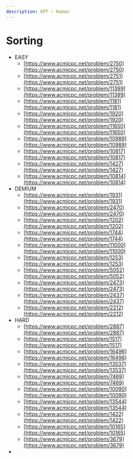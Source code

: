 ```yaml
---
description: GPT ~ Human
---
```


# Sorting

* EASY
  * [https://www.acmicpc.net/problem/2750](https://www.acmicpc.net/problem/2750)
  * [https://www.acmicpc.net/problem/2751](https://www.acmicpc.net/problem/2751)
  * [https://www.acmicpc.net/problem/11399](https://www.acmicpc.net/problem/11399)
  * [https://www.acmicpc.net/problem/1181](https://www.acmicpc.net/problem/1181)
  * [https://www.acmicpc.net/problem/1920](https://www.acmicpc.net/problem/1920)
  * [https://www.acmicpc.net/problem/11650](https://www.acmicpc.net/problem/11650)
  * [https://www.acmicpc.net/problem/10989](https://www.acmicpc.net/problem/10989)
  * [https://www.acmicpc.net/problem/10817](https://www.acmicpc.net/problem/10817)
  * [https://www.acmicpc.net/problem/1427](https://www.acmicpc.net/problem/1427)
  * [https://www.acmicpc.net/problem/10814](https://www.acmicpc.net/problem/10814)
* DEMIUM
  * [https://www.acmicpc.net/problem/1931](https://www.acmicpc.net/problem/1931)
  * [https://www.acmicpc.net/problem/2470](https://www.acmicpc.net/problem/2470)
  * [https://www.acmicpc.net/problem/1202](https://www.acmicpc.net/problem/1202)
  * [https://www.acmicpc.net/problem/1744](https://www.acmicpc.net/problem/1744)
  * [https://www.acmicpc.net/problem/11000](https://www.acmicpc.net/problem/11000)
  * [https://www.acmicpc.net/problem/1253](https://www.acmicpc.net/problem/1253)
  * [https://www.acmicpc.net/problem/5052](https://www.acmicpc.net/problem/5052)
  * [https://www.acmicpc.net/problem/2473](https://www.acmicpc.net/problem/2473)
  * [https://www.acmicpc.net/problem/2437](https://www.acmicpc.net/problem/2437)
  * [https://www.acmicpc.net/problem/2212](https://www.acmicpc.net/problem/2212)
* HARD
  * [https://www.acmicpc.net/problem/2887](https://www.acmicpc.net/problem/2887)
  * [https://www.acmicpc.net/problem/1517](https://www.acmicpc.net/problem/1517)
  * [https://www.acmicpc.net/problem/16496](https://www.acmicpc.net/problem/16496)
  * [https://www.acmicpc.net/problem/13537](https://www.acmicpc.net/problem/13537)
  * [https://www.acmicpc.net/problem/7469](https://www.acmicpc.net/problem/7469)
  * [https://www.acmicpc.net/problem/10090](https://www.acmicpc.net/problem/10090)
  * [https://www.acmicpc.net/problem/13544](https://www.acmicpc.net/problem/13544)
  * [https://www.acmicpc.net/problem/1422](https://www.acmicpc.net/problem/1422)
  * [https://www.acmicpc.net/problem/10165](https://www.acmicpc.net/problem/10165)
  * [https://www.acmicpc.net/problem/3679](https://www.acmicpc.net/problem/3679)
*
